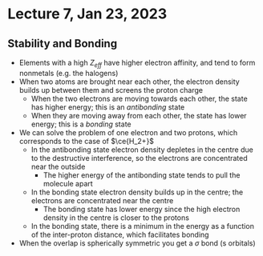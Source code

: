 # Lecture 7, Jan 23, 2023

## Stability and Bonding

* Elements with a high $Z_{eff}$ have higher electron affinity, and tend to form nonmetals (e.g. the halogens)
* When two atoms are brought near each other, the electron density builds up between them and screens the proton charge
	* When the two electrons are moving towards each other, the state has higher energy; this is an *antibonding* state
	* When they are moving away from each other, the state has lower energy; this is a *bonding* state
* We can solve the problem of one electron and two protons, which corresponds to the case of $\ce{H_2+}$
	* In the antibonding state electron density depletes in the centre due to the destructive interference, so the electrons are concentrated near the outside
		* The higher energy of the antibonding state tends to pull the molecule apart
	* In the bonding state electron density builds up in the centre; the electrons are concentrated near the centre
		* The bonding state has lower energy since the high electron density in the centre is closer to the protons
	* In the bonding state, there is a minimum in the energy as a function of the inter-proton distance, which facilitates bonding
* When the overlap is spherically symmetric you get a $\sigma$ bond (s orbitals)

